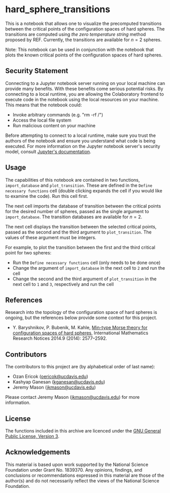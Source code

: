 # hard_sphere_transitions
This is a notebook that allows one to visualize the precomputed transitions between the critical points of the configuration spaces of hard spheres. The transitions are computed using _the zero temperature string_ method proposed by REF. Currently, the transitions are available for $n=2$ spheres.

Note: This notebook can be used in conjunction with the notebook that plots the known critical points of the configuration spaces of hard spheres.

## **Security Statement**
Connecting to a Jupyter notebook server running on your local machine can provide many benefits. With these benefits come serious potential risks. By connecting to a local runtime, you are allowing the Colaboratory frontend to execute code in the notebook using the local resources on your machine. This means that the notebook could:

- Invoke arbitrary commands (e.g. "rm -rf /")
- Access the local file system
- Run malicious content on your machine

Before attempting to connect to a local runtime, make sure you trust the authors of the notebook and ensure you understand what code is being executed. For more information on the Jupyter notebook server's security model, consult [Jupyter's documentation](https://jupyter-notebook.readthedocs.io/en/stable/security.html).

## **Usage**
The capabilities of this notebook are contained in two functions, `import_database` and `plot_transition`. These are defined in the `Define necessary functions` cell (double clicking expands the cell if you would like to examine the code). Run this cell first.

The next cell imports the database of transition between the critical points for the desired number of spheres, passed as the single argument to `import_database`. The transition databases are available for $n=2$. 

The next cell displays the transition between the selected critical points, passed as the second and the third argument to `plot_transition`. The values of these argument must be integers.

For example, to plot the transition between the first and the third critical point for two spheres:
- Run the `Define necessary functions` cell (only needs to be done once)
- Change the argument of `import_database` in the next cell to `2` and run the cell 
- Change the second and the third argument of `plot_transition` in the next cell to `1` and `3`, respectively and  run the cell

## **References**
Research into the topology of the configuration space of hard spheres is ongoing, but the references below provide some context for this project.

- Y. Baryshnikov, P. Bubenik, M. Kahle, [Min-type Morse theory for configuration spaces of hard spheres](https://doi.org/10.1093/imrn/rnt012), International Mathematics Research Notices 2014.9 (2014): 2577–2592.


## **Contributors**
The contributors to this project are (by alphabetical order of last name):

- Ozan Ericok (oericok@ucdavis.edu)
- Kashyap Ganesan (kganesan@ucdavis.edu)
- Jeremy Mason (jkmason@ucdavis.edu)

Please contact Jeremy Mason (jkmason@ucdavis.edu) for more information.

## **License**
The functions included in this archive are licenced under the [GNU General
Public License, Version 3](https://www.gnu.org/licenses/gpl-3.0.en.html).

## **Acknowledgements**
This material is based upon work supported by the National Science Foundation under Grant No. 1839370. Any opinions, findings, and conclusions or recommendations expressed in this material are those of the author(s) and do not necessarily reflect the views of the National Science Foundation.
